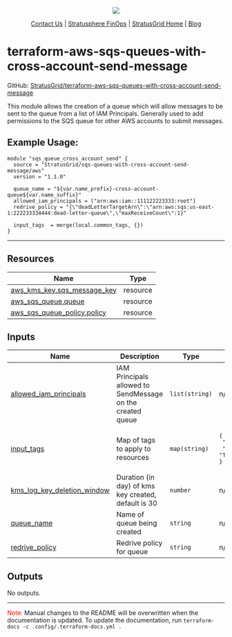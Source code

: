<!-- BEGIN_TF_DOCS -->
<p align="center">
  <img src="https://github.com/StratusGrid/terraform-readme-template/blob/main/header/stratusgrid-logo-smaller.jpg?raw=true" />
  <p align="center">
    <a href="https://stratusgrid.com/book-a-consultation">Contact Us</a> |
    <a href="https://stratusgrid.com/cloud-cost-optimization-dashboard">Stratusphere FinOps</a> |
    <a href="https://stratusgrid.com">StratusGrid Home</a> |
    <a href="https://stratusgrid.com/blog">Blog</a>
  </p>
</p>

# terraform-aws-sqs-queues-with-cross-account-send-message

GitHub: [StratusGrid/terraform-aws-sqs-queues-with-cross-account-send-message](https://github.com/StratusGrid/terraform-aws-sqs-queues-with-cross-account-send-message)

This module allows the creation of a queue which will allow messages to be sent to the queue from a list of IAM Principals. Generally used to add permissions to the SQS queue for other AWS accounts to submit messages. 

## Example Usage:
```hcl
module "sqs_queue_cross_account_send" {
  source = "StratusGrid/sqs-queues-with-cross-account-send-message/aws"
  version = "1.1.0"

  queue_name = "${var.name_prefix}-cross-account-queue${var.name_suffix}"
  allowed_iam_principals = ["arn:aws:iam::111122223333:root"]
  redrive_policy = "{\"deadLetterTargetArn\":\"arn:aws:sqs:us-east-1:222233334444:dead-letter-queue\",\"maxReceiveCount\":1}"

  input_tags  = merge(local.common_tags, {})
}
```
---

## Resources

| Name | Type |
|------|------|
| [aws_kms_key.sqs_message_key](https://registry.terraform.io/providers/hashicorp/aws/latest/docs/resources/kms_key) | resource |
| [aws_sqs_queue.queue](https://registry.terraform.io/providers/hashicorp/aws/latest/docs/resources/sqs_queue) | resource |
| [aws_sqs_queue_policy.policy](https://registry.terraform.io/providers/hashicorp/aws/latest/docs/resources/sqs_queue_policy) | resource |

## Inputs

| Name | Description | Type | Default | Required |
|------|-------------|------|---------|:--------:|
| <a name="input_allowed_iam_principals"></a> [allowed\_iam\_principals](#input\_allowed\_iam\_principals) | IAM Principals allowed to SendMessage on the created queue | `list(string)` | n/a | yes |
| <a name="input_input_tags"></a> [input\_tags](#input\_input\_tags) | Map of tags to apply to resources | `map(string)` | <pre>{<br>  "Developer": "StratusGrid",<br>  "Provisioner": "Terraform"<br>}</pre> | no |
| <a name="input_kms_log_key_deletion_window"></a> [kms\_log\_key\_deletion\_window](#input\_kms\_log\_key\_deletion\_window) | Duration (in day) of kms key created, default is 30 | `number` | n/a | yes |
| <a name="input_queue_name"></a> [queue\_name](#input\_queue\_name) | Name of queue being created | `string` | n/a | yes |
| <a name="input_redrive_policy"></a> [redrive\_policy](#input\_redrive\_policy) | Redrive policy for queue | `string` | n/a | yes |

## Outputs

No outputs.

---

<span style="color:red">Note:</span> Manual changes to the README will be overwritten when the documentation is updated. To update the documentation, run `terraform-docs -c .config/.terraform-docs.yml .`
<!-- END_TF_DOCS -->